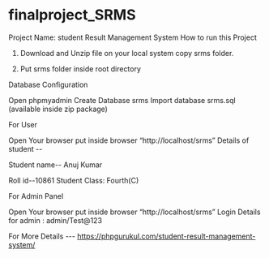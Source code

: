 # finalproject_SRMS
Project Name: student Result Management System
How to run this Project

1. Download and Unzip file on your local system copy srms folder.

2. Put srms folder inside root directory

Database Configuration

Open phpmyadmin
Create Database srms
Import database srms.sql (available inside zip package)

For User

Open Your browser put inside browser “http://localhost/srms”
Details of student  --


Student name-- Anuj Kumar 


Roll id--10861
Student Class: Fourth(C)

For Admin Panel

Open Your browser put inside browser “http://localhost/srms”
Login Details for admin : admin/Test@123


For More Details --- https://phpgurukul.com/student-result-management-system/
